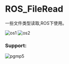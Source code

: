 # ROS_FileRead
一些文件类型读取,ROS下使用。 

![os1](https://img.shields.io/badge/x86_Ubuntu-success-green) ![os2](https://img.shields.io/badge/ARM_Linux-unknown-yellow)
### Support:
![pgmp5](https://img.shields.io/badge/File-PGM__P5-lightgrey)

